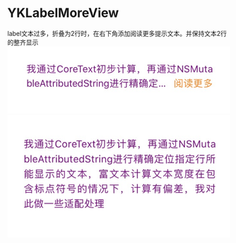 # YKLabelMoreView
label文本过多，折叠为2行时，在右下角添加阅读更多提示文本。并保持文本2行的整齐显示
![image](https://github.com/wyk125/YKLabelMoreView/blob/master/folding.png?raw=true)
![image](https://github.com/wyk125/YKLabelMoreView/blob/master/unfold.png?raw=true)
